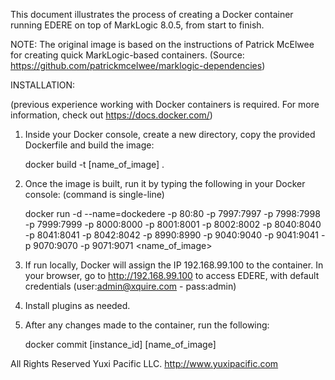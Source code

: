 This document illustrates the process of creating a Docker container 
running EDERE on top of MarkLogic 8.0.5, from start to finish.

NOTE: The original image is based on the instructions of Patrick McElwee 
for creating quick MarkLogic-based containers.
(Source: https://github.com/patrickmcelwee/marklogic-dependencies)

INSTALLATION:

(previous experience working with Docker containers is required. 
For more information, check out https://docs.docker.com/)


1. Inside your Docker console, create a new directory, copy the provided 
   Dockerfile and build the image:
    
    docker build -t [name_of_image] .
    
2. Once the image is built, run it by typing the following in your Docker
   console: (command is single-line)
   
    docker run -d --name=dockedere -p 80:80 -p 7997:7997 -p 7998:7998
    -p 7999:7999 -p 8000:8000 -p 8001:8001 -p 8002:8002 -p 8040:8040
    -p 8041:8041 -p 8042:8042 -p 8990:8990 -p 9040:9040 -p 9041:9041
    -p 9070:9070 -p 9071:9071 <name_of_image>
    
3. If run locally, Docker will assign the IP 192.168.99.100 to the container.
   In your browser, go to http://192.168.99.100 to access EDERE, with default
   credentials (user:admin@xquire.com - pass:admin)
   
4. Install plugins as needed.

5. After any changes made to the container, run the following:
   
   docker commit [instance_id] [name_of_image]
   
All Rights Reserved Yuxi Pacific LLC.
http://www.yuxipacific.com
   
